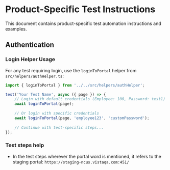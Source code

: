 # Product-Specific Test Instructions

This document contains product-specific test automation instructions and examples.

## Authentication

### Login Helper Usage
For any test requiring login, use the `loginToPortal` helper from `src/helpers/authHelper.ts`:

```typescript
import { loginToPortal } from '../../src/helpers/authHelper';

test('Your Test Name', async ({ page }) => {
    // Login with default credentials (Employee: 100, Password: test1)
    await loginToPortal(page);
    
    // Or login with specific credentials
    await loginToPortal(page, 'employee123', 'customPassword');
    
    // Continue with test-specific steps...
});
```
### Test steps help
- In the test steps wherever the portal word is mentioned, it refers to the staging portal: `https://staging-ncus.vistaqa.com:451/`